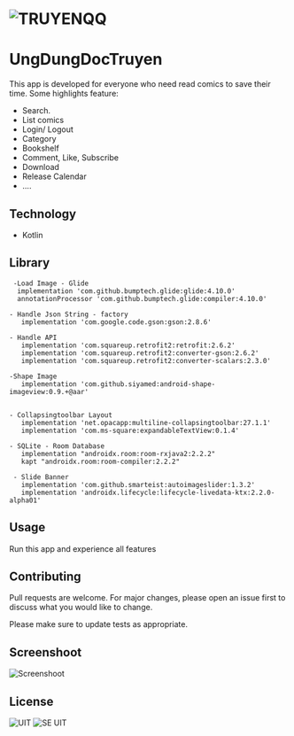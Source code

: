 # ![TRUYENQQ](https://truyenqq.com/template/frontend/images/logo.png) 
# UngDungDocTruyen 
This app is developed for everyone who need read comics to save their time. Some highlights feature:
- Search.
- List comics
- Login/ Logout
- Category
- Bookshelf
- Comment, Like, Subscribe
- Download
- Release Calendar 
- ....

## Technology
- Kotlin

## Library
     -Load Image - Glide
      implementation 'com.github.bumptech.glide:glide:4.10.0'
      annotationProcessor 'com.github.bumptech.glide:compiler:4.10.0'

    - Handle Json String - factory
       implementation 'com.google.code.gson:gson:2.8.6'

    - Handle API 
       implementation 'com.squareup.retrofit2:retrofit:2.6.2'
       implementation 'com.squareup.retrofit2:converter-gson:2.6.2'
       implementation 'com.squareup.retrofit2:converter-scalars:2.3.0'

    -Shape Image
       implementation 'com.github.siyamed:android-shape-imageview:0.9.+@aar'


    - Collapsingtoolbar Layout
       implementation 'net.opacapp:multiline-collapsingtoolbar:27.1.1'
       implementation 'com.ms-square:expandableTextView:0.1.4'

    - SQLite - Room Database
       implementation "androidx.room:room-rxjava2:2.2.2"
       kapt "androidx.room:room-compiler:2.2.2"

     - Slide Banner
       implementation 'com.github.smarteist:autoimageslider:1.3.2'
       implementation 'androidx.lifecycle:lifecycle-livedata-ktx:2.2.0-alpha01'


## Usage
Run this app and experience all features

## Contributing
Pull requests are welcome. For major changes, please open an issue first to discuss what you would like to change.

Please make sure to update tests as appropriate.

## Screenshoot
![Screenshoot](story[1].jpg)

## License
![UIT](https://www.uit.edu.vn/sites/vi/files/banner.png)
![SE UIT](http://cnpm.uit.edu.vn/templates/mimety/images/logo.png)

